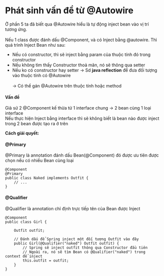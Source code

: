 # Phát sinh vấn đề từ @Autowire
Ở phần 5 ta đã biết qua @Autowire hiểu là tự động inject bean vào vị trí tương ứng.
<br><br>
Nếu 1 class được đánh dấu @Component, và có Inject bằng @autowire. Thì quá trình Inject Bean như sau:
- Nếu có constructor, thì sẽ inject bằng param của thuộc tính đó trong constructor
- Nếu không tìm thấy Constructor thoả mãn, nó sẽ thông qua setter
- Nếu ko có constructor hay setter -> Sd <b>java reflection</b> để đưa đối tượng vào thuộc tính có @Autowire
<br><br>
-> Có thể gán @Autowire trên thuộc tính hoặc method

#### Vấn đề
Giả sử 2 @Component kế thừa từ 1 interface chung -> 2 bean cùng 1 loại interface <br>
Nếu thực hiện Inject bằng interface thì sẽ không biết là bean nào được inject trong 2 bean được tạo ra ở trên<br>

<b>Cách giải quyết:</b><br>

#### @Primary
@Primary là annotation đánh dấu Bean(@Component) đó được ưu tiên được chọn nếu có nhiều Bean cùng loại

```
@Component
@Primary
public class Naked implements Outfit {
	// ...
}
```

#### @Qualifier
@Qualifier là annotation chỉ định trực tiếp tên của Bean được Inject

```
@Component
public class Girl {

    Outfit outfit;

    // Đánh dấu để Spring inject một đối tượng Outfit vào đây
    public Girl(@Qualifier("naked") Outfit outfit) {
        // Spring sẽ inject outfit thông qua Constructor đầu tiên
        // Ngoài ra, nó sẽ tìm Bean có @Qualifier("naked") trong context để inject
        this.outfit = outfit;
    }
}
```